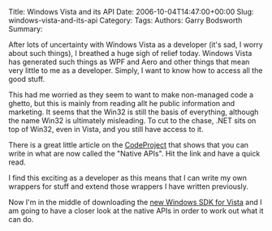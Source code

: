 Title: Windows Vista and its API
Date: 2006-10-04T14:47:00+00:00
Slug: windows-vista-and-its-api
Category: 
Tags: 
Authors: Garry Bodsworth
Summary: 

After lots of uncertainty with Windows Vista as a developer (it's sad, I worry about such things), I breathed a huge sigh of relief today.  Windows Vista has generated such things as WPF and Aero and other things that mean very little to me as a developer.  Simply, I want to know how to access all the good stuff.

This had me worried as they seem to want to make non-managed code a ghetto, but this is mainly from reading allt he public information and marketing.  It seems that the Win32 is still the basis of everything, although the name Win32 is ultimately misleading.  To cut to the chase, .NET sits on top of Win32, even in Vista, and you still have access to it.

There is a great little article on the <a href="http://www.codeproject.com/winfx/VGGlassIntro.asp">CodeProject</a> that shows that you can write in what are now called the "Native APIs".  Hit the link and have a quick read.

I find this exciting as a developer as this means that I can write my own wrappers for stuff and extend those wrappers I have written previously.

Now I'm in the middle of downloading the <a href="http://www.microsoft.com/downloads/details.aspx?FamilyId=117ECFD3-98AD-4D67-87D2-E95A8407FA86&displaylang=en">new Windows SDK for Vista</a> and I am going to have a closer look at the native APIs in order to work out what it can do.
